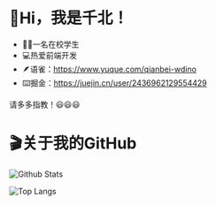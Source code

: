

<!--
**kangsen0426/kangsen0426** is a ✨ _special_ ✨ repository because its `README.md` (this file) appears on your GitHub profile.

Here are some ideas to get you started:

- 🔭 I’m currently working on ...
- 🌱 I’m currently learning ...
- 👯 I’m looking to collaborate on ...
- 🤔 I’m looking for help with ...
- 💬 Ask me about ...
- 📫 How to reach me: ...
- 😄 Pronouns: ...
- ⚡ Fun fact: ...
-->

# 👋Hi，我是千北！

- 🙋‍♂️一名在校学生
- 💻热爱前端开发
- 🪶语雀：https://www.yuque.com/qianbei-wdino
- ⌨️掘金：https://juejin.cn/user/2436962129554429

请多多指教！😃😃😃

# 🎬关于我的GitHub

![Github Stats](https://github-readme-stats.vercel.app/api?username=kangsen0426&show_icons=true)

![Top Langs](https://github-readme-stats.vercel.app/api/top-langs/?username=kangsen0426&layout=compact)
